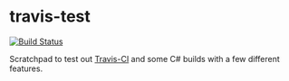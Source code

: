 # travis-test 

[![Build Status](https://travis-ci.org/JoshSchreuder/travis-test.svg?branch=master)](https://travis-ci.org/JoshSchreuder/travis-test)

Scratchpad to test out [Travis-CI](https://travis-ci.org) and some C# builds with a few different features.
